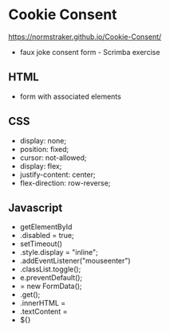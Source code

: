 # Cookie Consent

https://normstraker.github.io/Cookie-Consent/

- faux joke consent form - Scrimba exercise

## HTML

- form with associated elements

## CSS

- display: none;
- position: fixed;
- cursor: not-allowed;
- display: flex;
- justify-content: center;
- flex-direction: row-reverse;

## Javascript

- getElementById
- .disabled = true;
- setTimeout()
- .style.display = "inline";
- .addEventListener("mouseenter")
- .classList.toggle();
- e.preventDefault();
- = new FormData();
- .get();
- .innerHTML =
- .textContent =
- ${}
